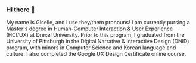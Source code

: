 ### Hi there 👋
My name is Giselle, and I use they/them pronouns!
I am currently pursing a Master's degree in Human-Computer Interaction & User Experience (HCI/UX) at Drexel University.
Prior to this program, I graduated from the University of Pittsburgh in the Digital Narrative & Interactive Design (DNID) program,
with minors in Computer Science and Korean language and culture. I also completed the Google UX Design Certificate online course.

<!--
**zel-rosales/zel-rosales** is a ✨ _special_ ✨ repository because its `README.md` (this file) appears on your GitHub profile.

Here are some ideas to get you started:

- 🔭 I’m currently working on ...
- 🌱 I’m currently learning ...
- 👯 I’m looking to collaborate on ...
- 🤔 I’m looking for help with ...
- 💬 Ask me about ...
- 📫 How to reach me: ...
- 😄 Pronouns: ...
- ⚡ Fun fact: ...
-->
